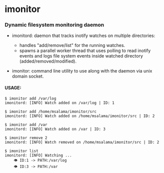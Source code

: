 # imonitor
### Dynamic filesystem monitoring daemon

- imonitord: daemon that tracks inotify watches on multiple directories:
	- handles "add/remove/list" for the running watches.
	- spawns a parallel worker thread that uses polling to read inotify events and logs file system events inside watched directory (added/removed/modified).

- imonitor: command line utility to use along with the daemon via unix domain socket. 

#### USAGE:

```
$ imonitor add /var/log
imonitord: [INFO] Watch added on /var/log | ID: 1

$ imonitor add /home/msalama/imonitor/src
imonitord: [INFO] Watch added on /home/msalama/imonitor/src | ID: 2

$ imonitor add /var
imonitord: [INFO] Watch added on /var | ID: 3

$ imonitor remove 2 
imonitord: [INFO] Watch removed on /home/msalama/imonitor/src | ID: 2

$ imonitor list
imonitord: [INFO] Watching ...
    👁️ ID:1 -> PATH:/var/log
    👁️ ID:3 -> PATH:/var
```

